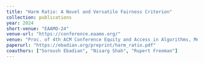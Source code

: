 ```yaml
---
title: "Harm Ratio: A Novel and Versatile Fairness Criterion"
collection: publications
year: 2024
short-venue: "EAAMO-24"
venue-url: "https://conference.eaamo.org/"
venue: "Proc. of 4th ACM Conference Equity and Access in Algorithms, Mechanisms, and Optimization, pp. 1–14, 2024."
paperurl: "https://ebadian.org/preprint/harm_ratio.pdf"
coauthors: ["Soroush Ebadian", "Nisarg Shah", "Rupert Freeman"]
---
```

